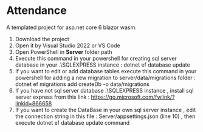 # Attendance
A templated project for asp.net core 6 blazor wasm.

1. Download the project
2. Open it by Visual Studio 2022 or VS Code
3. Open PowerShell in **Server** folder path
4. Execute this command in your powershell for creating sql server database in your .\SQLEXPRESS instance : dotnet ef database update
5. If you want to edit or add database tables execute this command in your powershell for adding a new migration to server/data/migrations folder : dotnet ef migrations add createDb -o data/migrations
6. If you have not sql server database .\SQLEXPRESS instance , install sql server express from this link : https://go.microsoft.com/fwlink/?linkid=866658
7. If you want to create the DataBase in your own sql server instance , edit the connection string in this file : Server/appsettings.json (line 10) , then execute dotnet ef database update command